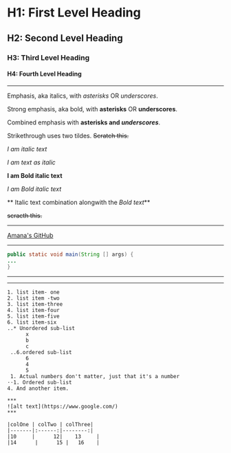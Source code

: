 # H1: First Level Heading
## H2: Second Level Heading
### H3: Third Level Heading
#### H4: Fourth Level Heading
***

Emphasis, aka italics, with *asterisks* OR _underscores_.

Strong emphasis, aka bold, with **asterisks** OR __underscores__.

Combined emphasis with **asterisks and _underscores_**.

Strikethrough uses two tildes. ~~Scratch this.~~


*I am italic text* 

_I am text as italic_

**I am Bold italic text**

_I am Bold italic text_

** Italic text combination alongwith the _Bold text_**

~~scracth this.~~
***
[Amana's GitHub](https://github.com/amanaarshad)

***

```java
public static void main(String [] args) {
...
}
```
***

***
```List items
1. list item- one
2. list item -two
3. list item-three
4. list item-four
5. list item-five
6. list item-six
..* Unordered sub-list
      x
      b
      c
 ..6.ordered sub-list
      6
      4
      5
 1. Actual numbers don't matter, just that it's a number
⋅⋅1. Ordered sub-list
4. And another item.

***
![alt text](https://www.google.com/)
***

|colOne | colTwo | colThree|
|-------|:------:|--------:|
|10     |      12|    13     |
|14      |      15 |   16    |
